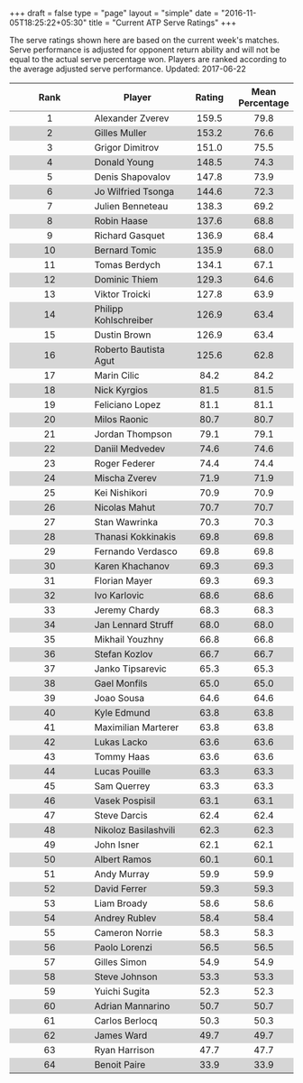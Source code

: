 +++
draft = false
type = "page" 
layout = "simple"
date = "2016-11-05T18:25:22+05:30"
title = "Current ATP Serve Ratings"
+++

The serve ratings shown here are based on the current week's matches. Serve performance is adjusted for opponent return ability and will not be equal to the actual serve percentage won. Players are ranked according to the average adjusted serve performance. Updated: 2017-06-22

<table class='gmisc_table' style='border-collapse: collapse; margin-top: 1em; margin-bottom: 1em;' >
<thead>
<tr>
<th style='border-bottom: 1px solid grey; border-top: 2px solid grey; text-align: center;'>Rank</th>
<th style='border-bottom: 1px solid grey; border-top: 2px solid grey; text-align: center;'>Player</th>
<th style='border-bottom: 1px solid grey; border-top: 2px solid grey; text-align: center;'>Rating</th>
<th style='border-bottom: 1px solid grey; border-top: 2px solid grey; text-align: center;'>Mean Percentage</th>
</tr>
</thead>
<tbody>
<tr>
<td style='width:40%; text-align: center;'>1</td>
<td style='width:40%; text-align: left;'>Alexander Zverev</td>
<td style='width:40%; text-align: center;'>159.5</td>
<td style='width:40%; text-align: center;'>79.8</td>
</tr>
<tr style='background-color: #d6d6d6;'>
<td style='width:40%; background-color: #d6d6d6; text-align: center;'>2</td>
<td style='width:40%; background-color: #d6d6d6; text-align: left;'>Gilles Muller</td>
<td style='width:40%; background-color: #d6d6d6; text-align: center;'>153.2</td>
<td style='width:40%; background-color: #d6d6d6; text-align: center;'>76.6</td>
</tr>
<tr>
<td style='width:40%; text-align: center;'>3</td>
<td style='width:40%; text-align: left;'>Grigor Dimitrov</td>
<td style='width:40%; text-align: center;'>151.0</td>
<td style='width:40%; text-align: center;'>75.5</td>
</tr>
<tr style='background-color: #d6d6d6;'>
<td style='width:40%; background-color: #d6d6d6; text-align: center;'>4</td>
<td style='width:40%; background-color: #d6d6d6; text-align: left;'>Donald Young</td>
<td style='width:40%; background-color: #d6d6d6; text-align: center;'>148.5</td>
<td style='width:40%; background-color: #d6d6d6; text-align: center;'>74.3</td>
</tr>
<tr>
<td style='width:40%; text-align: center;'>5</td>
<td style='width:40%; text-align: left;'>Denis Shapovalov</td>
<td style='width:40%; text-align: center;'>147.8</td>
<td style='width:40%; text-align: center;'>73.9</td>
</tr>
<tr style='background-color: #d6d6d6;'>
<td style='width:40%; background-color: #d6d6d6; text-align: center;'>6</td>
<td style='width:40%; background-color: #d6d6d6; text-align: left;'>Jo Wilfried Tsonga</td>
<td style='width:40%; background-color: #d6d6d6; text-align: center;'>144.6</td>
<td style='width:40%; background-color: #d6d6d6; text-align: center;'>72.3</td>
</tr>
<tr>
<td style='width:40%; text-align: center;'>7</td>
<td style='width:40%; text-align: left;'>Julien Benneteau</td>
<td style='width:40%; text-align: center;'>138.3</td>
<td style='width:40%; text-align: center;'>69.2</td>
</tr>
<tr style='background-color: #d6d6d6;'>
<td style='width:40%; background-color: #d6d6d6; text-align: center;'>8</td>
<td style='width:40%; background-color: #d6d6d6; text-align: left;'>Robin Haase</td>
<td style='width:40%; background-color: #d6d6d6; text-align: center;'>137.6</td>
<td style='width:40%; background-color: #d6d6d6; text-align: center;'>68.8</td>
</tr>
<tr>
<td style='width:40%; text-align: center;'>9</td>
<td style='width:40%; text-align: left;'>Richard Gasquet</td>
<td style='width:40%; text-align: center;'>136.9</td>
<td style='width:40%; text-align: center;'>68.4</td>
</tr>
<tr style='background-color: #d6d6d6;'>
<td style='width:40%; background-color: #d6d6d6; text-align: center;'>10</td>
<td style='width:40%; background-color: #d6d6d6; text-align: left;'>Bernard Tomic</td>
<td style='width:40%; background-color: #d6d6d6; text-align: center;'>135.9</td>
<td style='width:40%; background-color: #d6d6d6; text-align: center;'>68.0</td>
</tr>
<tr>
<td style='width:40%; text-align: center;'>11</td>
<td style='width:40%; text-align: left;'>Tomas Berdych</td>
<td style='width:40%; text-align: center;'>134.1</td>
<td style='width:40%; text-align: center;'>67.1</td>
</tr>
<tr style='background-color: #d6d6d6;'>
<td style='width:40%; background-color: #d6d6d6; text-align: center;'>12</td>
<td style='width:40%; background-color: #d6d6d6; text-align: left;'>Dominic Thiem</td>
<td style='width:40%; background-color: #d6d6d6; text-align: center;'>129.3</td>
<td style='width:40%; background-color: #d6d6d6; text-align: center;'>64.6</td>
</tr>
<tr>
<td style='width:40%; text-align: center;'>13</td>
<td style='width:40%; text-align: left;'>Viktor Troicki</td>
<td style='width:40%; text-align: center;'>127.8</td>
<td style='width:40%; text-align: center;'>63.9</td>
</tr>
<tr style='background-color: #d6d6d6;'>
<td style='width:40%; background-color: #d6d6d6; text-align: center;'>14</td>
<td style='width:40%; background-color: #d6d6d6; text-align: left;'>Philipp Kohlschreiber</td>
<td style='width:40%; background-color: #d6d6d6; text-align: center;'>126.9</td>
<td style='width:40%; background-color: #d6d6d6; text-align: center;'>63.4</td>
</tr>
<tr>
<td style='width:40%; text-align: center;'>15</td>
<td style='width:40%; text-align: left;'>Dustin Brown</td>
<td style='width:40%; text-align: center;'>126.9</td>
<td style='width:40%; text-align: center;'>63.4</td>
</tr>
<tr style='background-color: #d6d6d6;'>
<td style='width:40%; background-color: #d6d6d6; text-align: center;'>16</td>
<td style='width:40%; background-color: #d6d6d6; text-align: left;'>Roberto Bautista Agut</td>
<td style='width:40%; background-color: #d6d6d6; text-align: center;'>125.6</td>
<td style='width:40%; background-color: #d6d6d6; text-align: center;'>62.8</td>
</tr>
<tr>
<td style='width:40%; text-align: center;'>17</td>
<td style='width:40%; text-align: left;'>Marin Cilic</td>
<td style='width:40%; text-align: center;'>84.2</td>
<td style='width:40%; text-align: center;'>84.2</td>
</tr>
<tr style='background-color: #d6d6d6;'>
<td style='width:40%; background-color: #d6d6d6; text-align: center;'>18</td>
<td style='width:40%; background-color: #d6d6d6; text-align: left;'>Nick Kyrgios</td>
<td style='width:40%; background-color: #d6d6d6; text-align: center;'>81.5</td>
<td style='width:40%; background-color: #d6d6d6; text-align: center;'>81.5</td>
</tr>
<tr>
<td style='width:40%; text-align: center;'>19</td>
<td style='width:40%; text-align: left;'>Feliciano Lopez</td>
<td style='width:40%; text-align: center;'>81.1</td>
<td style='width:40%; text-align: center;'>81.1</td>
</tr>
<tr style='background-color: #d6d6d6;'>
<td style='width:40%; background-color: #d6d6d6; text-align: center;'>20</td>
<td style='width:40%; background-color: #d6d6d6; text-align: left;'>Milos Raonic</td>
<td style='width:40%; background-color: #d6d6d6; text-align: center;'>80.7</td>
<td style='width:40%; background-color: #d6d6d6; text-align: center;'>80.7</td>
</tr>
<tr>
<td style='width:40%; text-align: center;'>21</td>
<td style='width:40%; text-align: left;'>Jordan Thompson</td>
<td style='width:40%; text-align: center;'>79.1</td>
<td style='width:40%; text-align: center;'>79.1</td>
</tr>
<tr style='background-color: #d6d6d6;'>
<td style='width:40%; background-color: #d6d6d6; text-align: center;'>22</td>
<td style='width:40%; background-color: #d6d6d6; text-align: left;'>Daniil Medvedev</td>
<td style='width:40%; background-color: #d6d6d6; text-align: center;'>74.6</td>
<td style='width:40%; background-color: #d6d6d6; text-align: center;'>74.6</td>
</tr>
<tr>
<td style='width:40%; text-align: center;'>23</td>
<td style='width:40%; text-align: left;'>Roger Federer</td>
<td style='width:40%; text-align: center;'>74.4</td>
<td style='width:40%; text-align: center;'>74.4</td>
</tr>
<tr style='background-color: #d6d6d6;'>
<td style='width:40%; background-color: #d6d6d6; text-align: center;'>24</td>
<td style='width:40%; background-color: #d6d6d6; text-align: left;'>Mischa Zverev</td>
<td style='width:40%; background-color: #d6d6d6; text-align: center;'>71.9</td>
<td style='width:40%; background-color: #d6d6d6; text-align: center;'>71.9</td>
</tr>
<tr>
<td style='width:40%; text-align: center;'>25</td>
<td style='width:40%; text-align: left;'>Kei Nishikori</td>
<td style='width:40%; text-align: center;'>70.9</td>
<td style='width:40%; text-align: center;'>70.9</td>
</tr>
<tr style='background-color: #d6d6d6;'>
<td style='width:40%; background-color: #d6d6d6; text-align: center;'>26</td>
<td style='width:40%; background-color: #d6d6d6; text-align: left;'>Nicolas Mahut</td>
<td style='width:40%; background-color: #d6d6d6; text-align: center;'>70.7</td>
<td style='width:40%; background-color: #d6d6d6; text-align: center;'>70.7</td>
</tr>
<tr>
<td style='width:40%; text-align: center;'>27</td>
<td style='width:40%; text-align: left;'>Stan Wawrinka</td>
<td style='width:40%; text-align: center;'>70.3</td>
<td style='width:40%; text-align: center;'>70.3</td>
</tr>
<tr style='background-color: #d6d6d6;'>
<td style='width:40%; background-color: #d6d6d6; text-align: center;'>28</td>
<td style='width:40%; background-color: #d6d6d6; text-align: left;'>Thanasi Kokkinakis</td>
<td style='width:40%; background-color: #d6d6d6; text-align: center;'>69.8</td>
<td style='width:40%; background-color: #d6d6d6; text-align: center;'>69.8</td>
</tr>
<tr>
<td style='width:40%; text-align: center;'>29</td>
<td style='width:40%; text-align: left;'>Fernando Verdasco</td>
<td style='width:40%; text-align: center;'>69.8</td>
<td style='width:40%; text-align: center;'>69.8</td>
</tr>
<tr style='background-color: #d6d6d6;'>
<td style='width:40%; background-color: #d6d6d6; text-align: center;'>30</td>
<td style='width:40%; background-color: #d6d6d6; text-align: left;'>Karen Khachanov</td>
<td style='width:40%; background-color: #d6d6d6; text-align: center;'>69.3</td>
<td style='width:40%; background-color: #d6d6d6; text-align: center;'>69.3</td>
</tr>
<tr>
<td style='width:40%; text-align: center;'>31</td>
<td style='width:40%; text-align: left;'>Florian Mayer</td>
<td style='width:40%; text-align: center;'>69.3</td>
<td style='width:40%; text-align: center;'>69.3</td>
</tr>
<tr style='background-color: #d6d6d6;'>
<td style='width:40%; background-color: #d6d6d6; text-align: center;'>32</td>
<td style='width:40%; background-color: #d6d6d6; text-align: left;'>Ivo Karlovic</td>
<td style='width:40%; background-color: #d6d6d6; text-align: center;'>68.6</td>
<td style='width:40%; background-color: #d6d6d6; text-align: center;'>68.6</td>
</tr>
<tr>
<td style='width:40%; text-align: center;'>33</td>
<td style='width:40%; text-align: left;'>Jeremy Chardy</td>
<td style='width:40%; text-align: center;'>68.3</td>
<td style='width:40%; text-align: center;'>68.3</td>
</tr>
<tr style='background-color: #d6d6d6;'>
<td style='width:40%; background-color: #d6d6d6; text-align: center;'>34</td>
<td style='width:40%; background-color: #d6d6d6; text-align: left;'>Jan Lennard Struff</td>
<td style='width:40%; background-color: #d6d6d6; text-align: center;'>68.0</td>
<td style='width:40%; background-color: #d6d6d6; text-align: center;'>68.0</td>
</tr>
<tr>
<td style='width:40%; text-align: center;'>35</td>
<td style='width:40%; text-align: left;'>Mikhail Youzhny</td>
<td style='width:40%; text-align: center;'>66.8</td>
<td style='width:40%; text-align: center;'>66.8</td>
</tr>
<tr style='background-color: #d6d6d6;'>
<td style='width:40%; background-color: #d6d6d6; text-align: center;'>36</td>
<td style='width:40%; background-color: #d6d6d6; text-align: left;'>Stefan Kozlov</td>
<td style='width:40%; background-color: #d6d6d6; text-align: center;'>66.7</td>
<td style='width:40%; background-color: #d6d6d6; text-align: center;'>66.7</td>
</tr>
<tr>
<td style='width:40%; text-align: center;'>37</td>
<td style='width:40%; text-align: left;'>Janko Tipsarevic</td>
<td style='width:40%; text-align: center;'>65.3</td>
<td style='width:40%; text-align: center;'>65.3</td>
</tr>
<tr style='background-color: #d6d6d6;'>
<td style='width:40%; background-color: #d6d6d6; text-align: center;'>38</td>
<td style='width:40%; background-color: #d6d6d6; text-align: left;'>Gael Monfils</td>
<td style='width:40%; background-color: #d6d6d6; text-align: center;'>65.0</td>
<td style='width:40%; background-color: #d6d6d6; text-align: center;'>65.0</td>
</tr>
<tr>
<td style='width:40%; text-align: center;'>39</td>
<td style='width:40%; text-align: left;'>Joao Sousa</td>
<td style='width:40%; text-align: center;'>64.6</td>
<td style='width:40%; text-align: center;'>64.6</td>
</tr>
<tr style='background-color: #d6d6d6;'>
<td style='width:40%; background-color: #d6d6d6; text-align: center;'>40</td>
<td style='width:40%; background-color: #d6d6d6; text-align: left;'>Kyle Edmund</td>
<td style='width:40%; background-color: #d6d6d6; text-align: center;'>63.8</td>
<td style='width:40%; background-color: #d6d6d6; text-align: center;'>63.8</td>
</tr>
<tr>
<td style='width:40%; text-align: center;'>41</td>
<td style='width:40%; text-align: left;'>Maximilian Marterer</td>
<td style='width:40%; text-align: center;'>63.8</td>
<td style='width:40%; text-align: center;'>63.8</td>
</tr>
<tr style='background-color: #d6d6d6;'>
<td style='width:40%; background-color: #d6d6d6; text-align: center;'>42</td>
<td style='width:40%; background-color: #d6d6d6; text-align: left;'>Lukas Lacko</td>
<td style='width:40%; background-color: #d6d6d6; text-align: center;'>63.6</td>
<td style='width:40%; background-color: #d6d6d6; text-align: center;'>63.6</td>
</tr>
<tr>
<td style='width:40%; text-align: center;'>43</td>
<td style='width:40%; text-align: left;'>Tommy Haas</td>
<td style='width:40%; text-align: center;'>63.6</td>
<td style='width:40%; text-align: center;'>63.6</td>
</tr>
<tr style='background-color: #d6d6d6;'>
<td style='width:40%; background-color: #d6d6d6; text-align: center;'>44</td>
<td style='width:40%; background-color: #d6d6d6; text-align: left;'>Lucas Pouille</td>
<td style='width:40%; background-color: #d6d6d6; text-align: center;'>63.3</td>
<td style='width:40%; background-color: #d6d6d6; text-align: center;'>63.3</td>
</tr>
<tr>
<td style='width:40%; text-align: center;'>45</td>
<td style='width:40%; text-align: left;'>Sam Querrey</td>
<td style='width:40%; text-align: center;'>63.3</td>
<td style='width:40%; text-align: center;'>63.3</td>
</tr>
<tr style='background-color: #d6d6d6;'>
<td style='width:40%; background-color: #d6d6d6; text-align: center;'>46</td>
<td style='width:40%; background-color: #d6d6d6; text-align: left;'>Vasek Pospisil</td>
<td style='width:40%; background-color: #d6d6d6; text-align: center;'>63.1</td>
<td style='width:40%; background-color: #d6d6d6; text-align: center;'>63.1</td>
</tr>
<tr>
<td style='width:40%; text-align: center;'>47</td>
<td style='width:40%; text-align: left;'>Steve Darcis</td>
<td style='width:40%; text-align: center;'>62.4</td>
<td style='width:40%; text-align: center;'>62.4</td>
</tr>
<tr style='background-color: #d6d6d6;'>
<td style='width:40%; background-color: #d6d6d6; text-align: center;'>48</td>
<td style='width:40%; background-color: #d6d6d6; text-align: left;'>Nikoloz Basilashvili</td>
<td style='width:40%; background-color: #d6d6d6; text-align: center;'>62.3</td>
<td style='width:40%; background-color: #d6d6d6; text-align: center;'>62.3</td>
</tr>
<tr>
<td style='width:40%; text-align: center;'>49</td>
<td style='width:40%; text-align: left;'>John Isner</td>
<td style='width:40%; text-align: center;'>62.1</td>
<td style='width:40%; text-align: center;'>62.1</td>
</tr>
<tr style='background-color: #d6d6d6;'>
<td style='width:40%; background-color: #d6d6d6; text-align: center;'>50</td>
<td style='width:40%; background-color: #d6d6d6; text-align: left;'>Albert Ramos</td>
<td style='width:40%; background-color: #d6d6d6; text-align: center;'>60.1</td>
<td style='width:40%; background-color: #d6d6d6; text-align: center;'>60.1</td>
</tr>
<tr>
<td style='width:40%; text-align: center;'>51</td>
<td style='width:40%; text-align: left;'>Andy Murray</td>
<td style='width:40%; text-align: center;'>59.9</td>
<td style='width:40%; text-align: center;'>59.9</td>
</tr>
<tr style='background-color: #d6d6d6;'>
<td style='width:40%; background-color: #d6d6d6; text-align: center;'>52</td>
<td style='width:40%; background-color: #d6d6d6; text-align: left;'>David Ferrer</td>
<td style='width:40%; background-color: #d6d6d6; text-align: center;'>59.3</td>
<td style='width:40%; background-color: #d6d6d6; text-align: center;'>59.3</td>
</tr>
<tr>
<td style='width:40%; text-align: center;'>53</td>
<td style='width:40%; text-align: left;'>Liam Broady</td>
<td style='width:40%; text-align: center;'>58.6</td>
<td style='width:40%; text-align: center;'>58.6</td>
</tr>
<tr style='background-color: #d6d6d6;'>
<td style='width:40%; background-color: #d6d6d6; text-align: center;'>54</td>
<td style='width:40%; background-color: #d6d6d6; text-align: left;'>Andrey Rublev</td>
<td style='width:40%; background-color: #d6d6d6; text-align: center;'>58.4</td>
<td style='width:40%; background-color: #d6d6d6; text-align: center;'>58.4</td>
</tr>
<tr>
<td style='width:40%; text-align: center;'>55</td>
<td style='width:40%; text-align: left;'>Cameron Norrie</td>
<td style='width:40%; text-align: center;'>58.3</td>
<td style='width:40%; text-align: center;'>58.3</td>
</tr>
<tr style='background-color: #d6d6d6;'>
<td style='width:40%; background-color: #d6d6d6; text-align: center;'>56</td>
<td style='width:40%; background-color: #d6d6d6; text-align: left;'>Paolo Lorenzi</td>
<td style='width:40%; background-color: #d6d6d6; text-align: center;'>56.5</td>
<td style='width:40%; background-color: #d6d6d6; text-align: center;'>56.5</td>
</tr>
<tr>
<td style='width:40%; text-align: center;'>57</td>
<td style='width:40%; text-align: left;'>Gilles Simon</td>
<td style='width:40%; text-align: center;'>54.9</td>
<td style='width:40%; text-align: center;'>54.9</td>
</tr>
<tr style='background-color: #d6d6d6;'>
<td style='width:40%; background-color: #d6d6d6; text-align: center;'>58</td>
<td style='width:40%; background-color: #d6d6d6; text-align: left;'>Steve Johnson</td>
<td style='width:40%; background-color: #d6d6d6; text-align: center;'>53.3</td>
<td style='width:40%; background-color: #d6d6d6; text-align: center;'>53.3</td>
</tr>
<tr>
<td style='width:40%; text-align: center;'>59</td>
<td style='width:40%; text-align: left;'>Yuichi Sugita</td>
<td style='width:40%; text-align: center;'>52.3</td>
<td style='width:40%; text-align: center;'>52.3</td>
</tr>
<tr style='background-color: #d6d6d6;'>
<td style='width:40%; background-color: #d6d6d6; text-align: center;'>60</td>
<td style='width:40%; background-color: #d6d6d6; text-align: left;'>Adrian Mannarino</td>
<td style='width:40%; background-color: #d6d6d6; text-align: center;'>50.7</td>
<td style='width:40%; background-color: #d6d6d6; text-align: center;'>50.7</td>
</tr>
<tr>
<td style='width:40%; text-align: center;'>61</td>
<td style='width:40%; text-align: left;'>Carlos Berlocq</td>
<td style='width:40%; text-align: center;'>50.3</td>
<td style='width:40%; text-align: center;'>50.3</td>
</tr>
<tr style='background-color: #d6d6d6;'>
<td style='width:40%; background-color: #d6d6d6; text-align: center;'>62</td>
<td style='width:40%; background-color: #d6d6d6; text-align: left;'>James Ward</td>
<td style='width:40%; background-color: #d6d6d6; text-align: center;'>49.7</td>
<td style='width:40%; background-color: #d6d6d6; text-align: center;'>49.7</td>
</tr>
<tr>
<td style='width:40%; text-align: center;'>63</td>
<td style='width:40%; text-align: left;'>Ryan Harrison</td>
<td style='width:40%; text-align: center;'>47.7</td>
<td style='width:40%; text-align: center;'>47.7</td>
</tr>
<tr style='background-color: #d6d6d6;'>
<td style='width:40%; background-color: #d6d6d6; border-bottom: 2px solid grey; text-align: center;'>64</td>
<td style='width:40%; background-color: #d6d6d6; border-bottom: 2px solid grey; text-align: left;'>Benoit Paire</td>
<td style='width:40%; background-color: #d6d6d6; border-bottom: 2px solid grey; text-align: center;'>33.9</td>
<td style='width:40%; background-color: #d6d6d6; border-bottom: 2px solid grey; text-align: center;'>33.9</td>
</tr>
</tbody>
</table>
